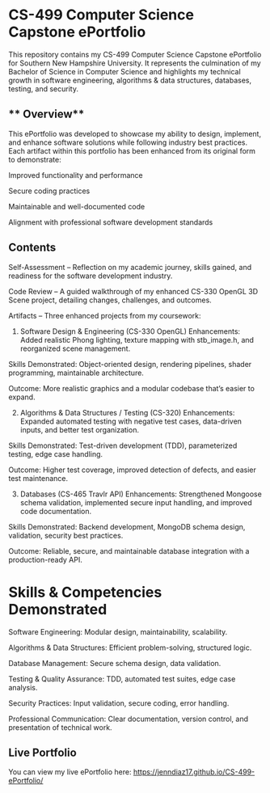 # **CS-499 Computer Science Capstone ePortfolio**

This repository contains my CS-499 Computer Science Capstone ePortfolio for Southern New Hampshire University.
It represents the culmination of my Bachelor of Science in Computer Science and highlights my technical growth in software engineering, algorithms & data structures, databases, testing, and security.

## ** Overview**

This ePortfolio was developed to showcase my ability to design, implement, and enhance software solutions while following industry best practices.
Each artifact within this portfolio has been enhanced from its original form to demonstrate:

Improved functionality and performance

Secure coding practices

Maintainable and well-documented code

Alignment with professional software development standards

## **Contents**

Self-Assessment – Reflection on my academic journey, skills gained, and readiness for the software development industry.

Code Review – A guided walkthrough of my enhanced CS-330 OpenGL 3D Scene project, detailing changes, challenges, and outcomes.

Artifacts – Three enhanced projects from my coursework:

1. Software Design & Engineering (CS-330 OpenGL)
Enhancements: Added realistic Phong lighting, texture mapping with stb_image.h, and reorganized scene management.

Skills Demonstrated: Object-oriented design, rendering pipelines, shader programming, maintainable architecture.

Outcome: More realistic graphics and a modular codebase that’s easier to expand.

2. Algorithms & Data Structures / Testing (CS-320)
Enhancements: Expanded automated testing with negative test cases, data-driven inputs, and better test organization.

Skills Demonstrated: Test-driven development (TDD), parameterized testing, edge case handling.

Outcome: Higher test coverage, improved detection of defects, and easier test maintenance.

3. Databases (CS-465 Travlr API)
Enhancements: Strengthened Mongoose schema validation, implemented secure input handling, and improved code documentation.

Skills Demonstrated: Backend development, MongoDB schema design, validation, security best practices.

Outcome: Reliable, secure, and maintainable database integration with a production-ready API.

# **Skills & Competencies Demonstrated**
Software Engineering: Modular design, maintainability, scalability.

Algorithms & Data Structures: Efficient problem-solving, structured logic.

Database Management: Secure schema design, data validation.

Testing & Quality Assurance: TDD, automated test suites, edge case analysis.

Security Practices: Input validation, secure coding, error handling.

Professional Communication: Clear documentation, version control, and presentation of technical work.

## **Live Portfolio**
You can view my live ePortfolio here: https://jenndiaz17.github.io/CS-499-ePortfolio/
